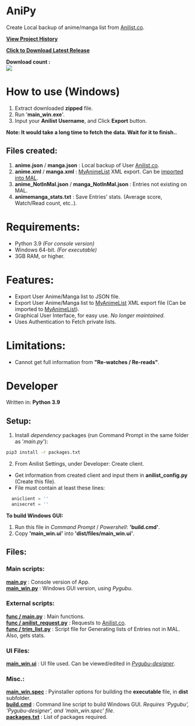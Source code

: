 # AniPy

Create Local backup of anime/manga list from [Anilist.co](https://anilist.co/).

[**View Project History**](doc/VERSION.md) <br>

[**Click to Download Latest Release**](https://github.com/Jacekun/AniPy/releases/download/v1.2.0.3/AniPy_v1.2.0.3.zip "Windows")

**Download count :** <br> [![](https://img.shields.io/github/downloads/Jacekun/AniPy/v1.2.0.3/total.svg)]() <br>

# How to use (Windows)

1. Extract downloaded **zipped** file.
2. Run '**main_win.exe**'.
3. Input your **Anilist Username**, and Click **Export** button.

**Note: It would take a long time to fetch the data. Wait for it to finish..** <br>

## Files created:

1. **anime.json** / **manga.json** :   Local backup of User [Anilist.co](https://anilist.co/).
2. **anime.xml** / **manga.xml**   :   [MyAnimeList](https://myanimelist.net/) XML export. Can be [imported into MAL](https://myanimelist.net/import.php).  
3. **anime_NotInMal.json** / **manga_NotInMal.json**  : Entries not existing on MAL.
4. **animemanga_stats.txt** : Save Entries' stats. (Average score, Watch/Read count, etc..).

# Requirements:
- Python 3.9 *(For console version)*
- Windows 64-bit. *(For executable)*
- 3GB RAM, or higher.

# Features:
- Export User Anime/Manga list to JSON file.
- Export User Anime/Manga list to [MyAnimeList](https://myanimelist.net/) XML export file (Can be imported to [MyAnimeList](https://myanimelist.net/import.php)).
- Graphical User Interface, for easy use. *No longer maintained.*
- Uses Authentication to Fetch private lists.

# Limitations:
- Cannot get full information from **"Re-watches / Re-reads"**.

# Developer

Written in: **Python 3.9** <br>

## Setup:

1. Install *dependency* packages (run Command Prompt in the same folder as '*main.py*'): <br>
  ```cmd
  pip3 install -r packages.txt
  ```
2. From Anilist Settings, under Developer: Create client.
  - Get information from created client and input them in **anilist_config.py** (Create this file).
  - File must contain at least these lines:
```python
  aniclient = ''
  anisecret = ''
```

**To build Windows GUI:** <br>
1. Run this file in *Command Prompt* / *Powershell*: **'build.cmd'**.
2. Copy **'main_win.ui'** into **'dist/files/main_win.ui'**.

## Files:
### Main scripts:
**[main.py](main.py)** : Console version of App. <br>
**[main_win.py](main_win.py)** : Windows GUI version, using *Pygubu*. <br>
### External scripts:
**[func / main.py](func/main.py)**    : Main functions. <br>
**[func / anilist_request.py](func/anilist_request.py)**    : Requests to [Anilist.co](https://anilist.co/). <br>
**[func / trim_list.py](func/trim_list.py)** : Script file for Generating lists of Entries not in MAL. Also, gets stats. <br>
### UI Files:
**[main_win.ui](main_win.ui)**     : UI file used. Can be viewed/edited in *[Pygubu-designer](https://pypi.org/project/pygubu-designer/)*. <br>
### Misc.:
**[main_win.spec](main_win.spec)**  : Pyinstaller options for building the **executable** file, in **dist** subfolder. <br>
**[build.cmd](build.cmd)**   : Command line script to build Windows GUI. *Requires 'Pygubu', 'Pygubu-designer', and 'main_win.spec' file*. <br>
**[packages.txt](packages.txt)**    : List of packages required. <br>